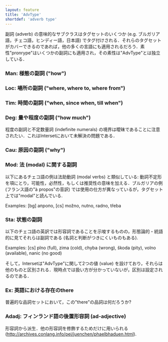 ```yaml
---
layout: feature
title: 'AdvType'
shortdef: 'adverb type'
---
```


副詞 (adverb) の意味的なサブクラスはタグセットのいくつか (e.g. ブルガリア語，チェコ語，ヒンディー語，日本語) でタグ付けされる．それらのタグセットがカバーできるのであれば，他の多くの言語にも適用されるだろう．素性"pronrype"はいくつかの副詞にも適用され，その素性は"AdvType"とは独立している．

### Man: 様態の副詞 ("how")

### Loc: 場所の副詞 ("where, where to, where from")

### Tim: 時間の副詞 ("when, since when, till when")

### Deg: 量や程度の副詞 ("how much")

程度の副詞と不定数量詞 (indefinite numerals) の境界は曖昧であることに注意されたい．これはIntersetにおいて未解決の問題である．

### Cau: 原因の副詞 ("why")

### Mod: 法 (modal) に関する副詞

以下にあるチェコ語の例は法助動詞 (modal verbs) と類似している: 動詞不定形を項にとり，可能性，必然性，もしくは推奨性の意味を加える．ブルガリアの例 (フランス語の"à propos"の音訳) では使用の仕方が異なっているが，タグセット上では"modal"と読んでいる. 

Examples: [bg] апропо, [cs] možno, nutno, radno, třeba

### Sta: 状態の副詞

以下のチェコ語の英訳では形容詞であることを示唆するものの，形態論的・統語的に見てそれらは副詞である (名詞と判断がつきにくいものもある).

Examples: [cs] plno (full), zima (cold), chyba (wrong), škoda (pity),
volno (available), nanic (no good)

そして，Intersetは"AdvType"に関して2つの値 (value) を設けており，それらは他のものと区別される．現時点では扱い方が分かっていないが，区別は設定されるのである．

### Ex: 英語における存在のthere

普遍的な品詞セットにおいて，この"there"の品詞は何だろうか?

### Adadj: フィンランド語の後置形容詞 (ad-adjective) 

形容詞から派生．他の形容詞を修飾するためだけに用いられる
(http://archives.conlang.info/pei/juenchen/phaelbhaduen.html).

